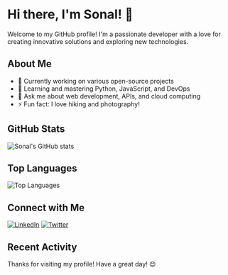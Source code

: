 # Hi there, I'm Sonal! 👋

Welcome to my GitHub profile! I'm a passionate developer with a love for creating innovative solutions and exploring new technologies.

## About Me

- 🔭 Currently working on various open-source projects
- 🌱 Learning and mastering Python, JavaScript, and DevOps
- 💬 Ask me about web development, APIs, and cloud computing
- ⚡ Fun fact: I love hiking and photography!

## GitHub Stats

![Sonal's GitHub stats](https://github-readme-stats.vercel.app/api?username=sonal043&show_icons=true&theme=radical)

## Top Languages

![Top Languages](https://github-readme-stats.vercel.app/api/top-langs/?username=sonal043&layout=compact&theme=radical)

## Connect with Me

[![LinkedIn](https://img.shields.io/badge/LinkedIn-Connect-blue)](https://www.linkedin.com/in/sonal043)
[![Twitter](https://img.shields.io/badge/Twitter-Follow-blue)](https://twitter.com/sonal043)

## Recent Activity

<!--START_SECTION:activity-->
<!--END_SECTION:activity-->

Thanks for visiting my profile! Have a great day! 😊
